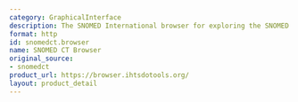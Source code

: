 ```yaml
---
category: GraphicalInterface
description: The SNOMED International browser for exploring the SNOMED CT terminology.
format: http
id: snomedct.browser
name: SNOMED CT Browser
original_source:
- snomedct
product_url: https://browser.ihtsdotools.org/
layout: product_detail
---
```

